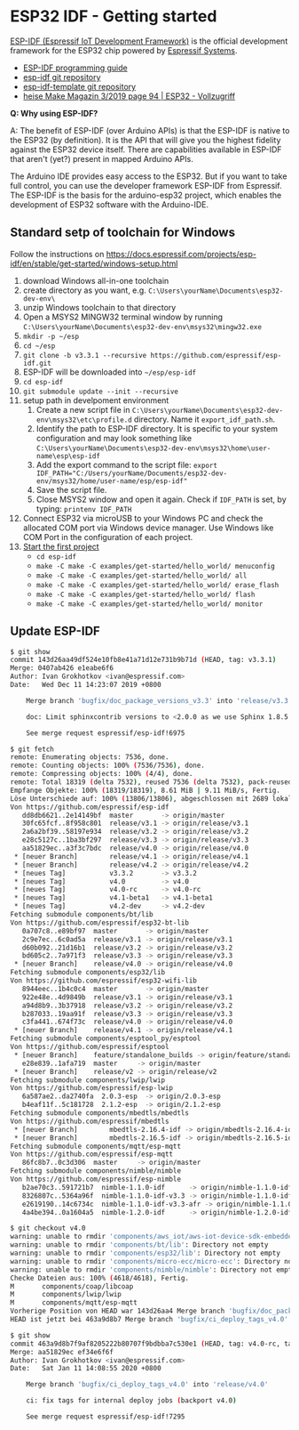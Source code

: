 # ESP32 IDF - Getting started

[ESP-IDF (Espressif IoT Development Framework)](https://docs.espressif.com/projects/esp-idf/en/stable/index.html#) is the official development framework for the ESP32 chip powered by [Espressif Systems](https://www.espressif.com/en).

- [ESP-IDF programming guide](https://docs.espressif.com/projects/esp-idf/en/stable/index.html#)
- [esp-idf git repository](https://github.com/espressif/esp-idf)
- [esp-idf-template git repository](https://github.com/espressif/esp-idf-template)
- [heise Make Magazin 3/2019 page 94 | ESP32 - Vollzugriff](https://www.heise.de/select/make/2019/3/1561289652311894)

**Q: Why using ESP-IDF?**

A: The benefit of ESP-IDF (over Arduino APIs) is that the ESP-IDF is native to the ESP32 (by definition). It is the API that will give you the highest fidelity against the ESP32 device itself. There are capabilities available in ESP-IDF that aren't (yet?) present in mapped Arduino APIs.

The Arduino IDE provides easy access to the ESP32. But if you want to take full control, you can use the developer framework ESP-IDF from Espressif. The ESP-IDF is the basis for the arduino-esp32 project, which enables the development of ESP32 software with the Arduino-IDE.

## Standard setp of toolchain for Windows

Follow the instructions on <https://docs.espressif.com/projects/esp-idf/en/stable/get-started/windows-setup.html>

1. download Windows all-in-one toolchain
2. create directory as you want, e.g. `C:\Users\yourName\Documents\esp32-dev-env\`
3. unzip Windows toolchain to that directory
4. Open a MSYS2 MINGW32 terminal window by running `C:\Users\yourName\Documents\esp32-dev-env\msys32\mingw32.exe`
5. `mkdir -p ~/esp`
6. `cd ~/esp`
7. `git clone -b v3.3.1 --recursive https://github.com/espressif/esp-idf.git`
8. ESP-IDF will be downloaded into `~/esp/esp-idf`
9. `cd esp-idf`
10. `git submodule update --init --recursive`
11. setup path in develpoment environment
    1. Create a new script file in `C:\Users\yourName\Documents\esp32-dev-env\msys32\etc\profile.d` directory. Name it `export_idf_path.sh`.
    2. Identify the path to ESP-IDF directory. It is specific to your system configuration and may look something like `C:\Users\yourName\Documents\esp32-dev-env\msys32\home\user-name\esp\esp-idf`
    3. Add the export command to the script file: `export IDF_PATH="C:/Users/yourName/Documents/esp32-dev-env/msys32/home/user-name/esp/esp-idf"`
    4. Save the script file.
    5. Close MSYS2 window and open it again. Check if `IDF_PATH` is set, by typing: `printenv IDF_PATH`
12. Connect ESP32 via microUSB to your Windows PC and check the allocated COM port via Windows device manager. Use Windows like COM Port in the configuration of each project.
13. [Start the first project](https://docs.espressif.com/projects/esp-idf/en/stable/get-started/index.html#start-a-project)
    - `cd esp-idf`
    - `make -C make -C examples/get-started/hello_world/ menuconfig`
    - `make -C make -C examples/get-started/hello_world/ all`
    - `make -C make -C examples/get-started/hello_world/ erase_flash`
    - `make -C make -C examples/get-started/hello_world/ flash`
    - `make -C make -C examples/get-started/hello_world/ monitor`

## Update ESP-IDF

```bash
$ git show
commit 143d26aa49df524e10fb8e41a71d12e731b9b71d (HEAD, tag: v3.3.1)
Merge: 0407ab426 e1eabe6f6
Author: Ivan Grokhotkov <ivan@espressif.com>
Date:   Wed Dec 11 14:23:07 2019 +0800

    Merge branch 'bugfix/doc_package_versions_v3.3' into 'release/v3.3'

    doc: Limit sphinxcontrib versions to <2.0.0 as we use Sphinx 1.8.5 (v3.3)

    See merge request espressif/esp-idf!6975
```

```bash
$ git fetch
remote: Enumerating objects: 7536, done.
remote: Counting objects: 100% (7536/7536), done.
remote: Compressing objects: 100% (4/4), done.
remote: Total 18319 (delta 7532), reused 7536 (delta 7532), pack-reused 10783
Empfange Objekte: 100% (18319/18319), 8.61 MiB | 9.11 MiB/s, Fertig.
Löse Unterschiede auf: 100% (13806/13806), abgeschlossen mit 2689 lokalen Objekten.
Von https://github.com/espressif/esp-idf
   dd8db6621..2e14149bf  master       -> origin/master
   30fc65fcf..8f958c801  release/v3.1 -> origin/release/v3.1
   2a6a2bf39..58197e934  release/v3.2 -> origin/release/v3.2
   e28c5127c..1ba3bf297  release/v3.3 -> origin/release/v3.3
   aa51829ec..a3f3c7bdc  release/v4.0 -> origin/release/v4.0
 * [neuer Branch]        release/v4.1 -> origin/release/v4.1
 * [neuer Branch]        release/v4.2 -> origin/release/v4.2
 * [neues Tag]           v3.3.2       -> v3.3.2
 * [neues Tag]           v4.0         -> v4.0
 * [neues Tag]           v4.0-rc      -> v4.0-rc
 * [neues Tag]           v4.1-beta1   -> v4.1-beta1
 * [neues Tag]           v4.2-dev     -> v4.2-dev
Fetching submodule components/bt/lib
Von https://github.com/espressif/esp32-bt-lib
   0a707c8..e89bf97  master       -> origin/master
   2c9e7ec..6c0ad5a  release/v3.1 -> origin/release/v3.1
   d60b092..21d16b1  release/v3.2 -> origin/release/v3.2
   bd605c2..7a971f3  release/v3.3 -> origin/release/v3.3
 * [neuer Branch]    release/v4.0 -> origin/release/v4.0
Fetching submodule components/esp32/lib
Von https://github.com/espressif/esp32-wifi-lib
   8944eec..1b4c0c4  master       -> origin/master
   922e48e..4d9849b  release/v3.1 -> origin/release/v3.1
   a94d8b9..3b37918  release/v3.2 -> origin/release/v3.2
   b287033..19aa91f  release/v3.3 -> origin/release/v3.3
   c3fa441..674f73c  release/v4.0 -> origin/release/v4.0
 * [neuer Branch]    release/v4.1 -> origin/release/v4.1
Fetching submodule components/esptool_py/esptool
Von https://github.com/espressif/esptool
 * [neuer Branch]    feature/standalone_builds -> origin/feature/standalone_builds
   e28e839..1afa719  master     -> origin/master
 * [neuer Branch]    release/v2 -> origin/release/v2
Fetching submodule components/lwip/lwip
Von https://github.com/espressif/esp-lwip
   6a587ae2..da2740fa  2.0.3-esp  -> origin/2.0.3-esp
   b4eaf11f..5c181728  2.1.2-esp  -> origin/2.1.2-esp
Fetching submodule components/mbedtls/mbedtls
Von https://github.com/espressif/mbedtls
 * [neuer Branch]        mbedtls-2.16.4-idf -> origin/mbedtls-2.16.4-idf
 * [neuer Branch]        mbedtls-2.16.5-idf -> origin/mbedtls-2.16.5-idf
Fetching submodule components/mqtt/esp-mqtt
Von https://github.com/espressif/esp-mqtt
   86fc8b7..0c3d306  master     -> origin/master
Fetching submodule components/nimble/nimble
Von https://github.com/espressif/esp-nimble
   b2ae70c3..591721b7  nimble-1.1.0-idf      -> origin/nimble-1.1.0-idf
   8326807c..5364a96f  nimble-1.1.0-idf-v3.3 -> origin/nimble-1.1.0-idf-v3.3
   e2619190..14c6734c  nimble-1.1.0-idf-v3.3-afr -> origin/nimble-1.1.0-idf-v3.3-afr
   4a4be394..0a1604a5  nimble-1.2.0-idf      -> origin/nimble-1.2.0-idf
```

```bash
$ git checkout v4.0
warning: unable to rmdir 'components/aws_iot/aws-iot-device-sdk-embedded-C': Directory not empty
warning: unable to rmdir 'components/bt/lib': Directory not empty
warning: unable to rmdir 'components/esp32/lib': Directory not empty
warning: unable to rmdir 'components/micro-ecc/micro-ecc': Directory not empty
warning: unable to rmdir 'components/nimble/nimble': Directory not empty
Checke Dateien aus: 100% (4618/4618), Fertig.
M       components/coap/libcoap
M       components/lwip/lwip
M       components/mqtt/esp-mqtt
Vorherige Position von HEAD war 143d26aa4 Merge branch 'bugfix/doc_package_versions_v3.3' into 'release/v3.3'
HEAD ist jetzt bei 463a9d8b7 Merge branch 'bugfix/ci_deploy_tags_v4.0' into 'release/v4.0'
```

```bash
$ git show
commit 463a9d8b7f9af8205222b80707f9bdbba7c530e1 (HEAD, tag: v4.0-rc, tag: v4.0)
Merge: aa51829ec ef34e6f6f
Author: Ivan Grokhotkov <ivan@espressif.com>
Date:   Sat Jan 11 14:08:55 2020 +0800

    Merge branch 'bugfix/ci_deploy_tags_v4.0' into 'release/v4.0'

    ci: fix tags for internal deploy jobs (backport v4.0)

    See merge request espressif/esp-idf!7295
```